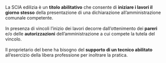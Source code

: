 La SCIA edilizia è un **titolo abilitativo** che consente di **iniziare i lavori il giorno stesso** della presentazione di una dichiarazione all’amministrazione comunale competente.
<br><br>
In presenza di vincoli l’inizio dei lavori decorre dall’ottenimento dei **pareri** e/o delle **autorizzazioni** dell’amministrazione a cui compete la tutela del vincolo.
<br><br>
Il proprietario del bene ha bisogno del **supporto di un tecnico abilitato** all’esercizio della libera professione per inoltrare la pratica.
